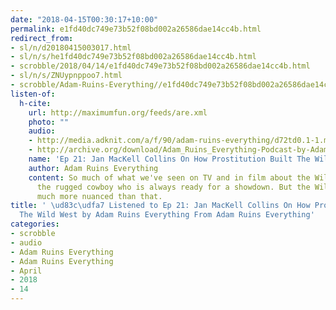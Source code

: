 ```yaml
---
date: "2018-04-15T00:30:17+10:00"
permalink: e1fd40dc749e73b52f08bd002a26586dae14cc4b.html
redirect_from:
- sl/n/d20180415003017.html
- sl/n/s/he1fd40dc749e73b52f08bd002a26586dae14cc4b.html
- scrobble/2018/04/14/e1fd40dc749e73b52f08bd002a26586dae14cc4b.html
- sl/n/s/ZNUypnppoo7.html
- scrobble/Adam-Ruins-Everything//e1fd40dc749e73b52f08bd002a26586dae14cc4b.html
listen-of:
  h-cite:
    url: http://maximumfun.org/feeds/are.xml
    photo: ""
    audio:
    - http://media.adknit.com/a/f/90/adam-ruins-everything/d72td0.1-1.mp3
    - http://archive.org/download/Adam_Ruins_Everything-Podcast-by-Adam_Ruins_Everything/Ep_21_Jan_MacKell_Collins_On_How_Prostitution_Built_The_Wild_West.mp3
    name: 'Ep 21: Jan MacKell Collins On How Prostitution Built The Wild West'
    author: Adam Ruins Everything
    content: So much of what we've seen on TV and in film about the Wild West depicts
      the rugged cowboy who is always ready for a showdown. But the Wild West was
      much more nuanced than that.
title: ' \ud83c\udfa7 Listened to Ep 21: Jan MacKell Collins On How Prostitution Built
  The Wild West by Adam Ruins Everything From Adam Ruins Everything'
categories:
- scrobble
- audio
- Adam Ruins Everything
- Adam Ruins Everything
- April
- 2018
- 14
---
```

